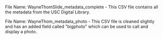 

File Name: WayneThomSlide_metadata_complete - This CSV file contains all the metadata from the USC Digital Library.

File Name: WayneThom_metadata_photo - This CSV file is cleaned slightly and has an added field called "bigphoto" which can be used to call and display a photo.

